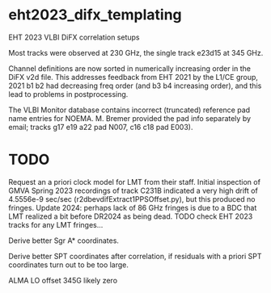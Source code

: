 # eht2023_difx_templating

EHT 2023 VLBI DiFX correlation setups

Most tracks were observed at 230 GHz, the single track e23d15 at 345 GHz.

Channel definitions are now sorted in numerically increasing order in the DiFX v2d file.
This addresses feedback from EHT 2021 by the L1/CE group, 2021 b1 b2 had decreasing freq
order (and b3 b4 increasing order), and this lead to problems in postprocessing.

The VLBI Monitor database contains incorrect (truncated) reference pad name entries for NOEMA.
M. Bremer provided the pad info separately by email; tracks g17 e19 a22 pad N007, c16 c18 pad E003).

# TODO

Request an a priori clock model for LMT from their staff. Initial inspection of GMVA Spring 2023 recordings of track C231B indicated a very high
drift of 4.5556e-9 sec/sec (r2dbevdifExtract1PPSOffset.py), but this produced no fringes. Update 2024: perhaps lack of 86 GHz fringes
is due to a BDC that LMT realized a bit before DR2024 as being dead. TODO check EHT 2023 tracks for any LMT fringes...

Derive better Sgr A* coordinates.

Derive better SPT coordinates after correlation, if residuals with a priori SPT coordinates turn out to be too large.

ALMA LO offset 345G likely zero

